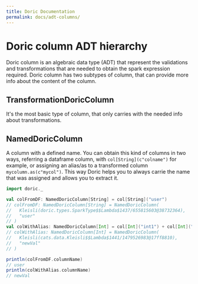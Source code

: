 ```yaml
---
title: Doric Documentation
permalink: docs/adt-columns/
---
```

# Doric column ADT hierarchy
Doric column is an algebraic data type (ADT) that represent the validations and transformations that are needed to obtain the spark expression required.
Doric column has two subtypes of column, that can provide more info about the content of the column.

## TransformationDoricColumn
It's the most basic type of column, that only carries with the needed info about transformations.

## NamedDoricColumn
A column with a defined name. You can obtain this kind of columns in two ways, referring a dataframe column, with `col[String](c"colname")` for example, or assigning an alias/as to a transformed column `mycolumn.as(c"mycol")`.
This way Doric helps you to always carrie the name that was assigned and allows you to extract it.

```scala
import doric._

val colFromDF: NamedDoricColumn[String] = col[String]("user")
// colFromDF: NamedDoricColumn[String] = NamedDoricColumn(
//   Kleisli(doric.types.SparkType$$Lambda$1437/655815603@38732364),
//   "user"
// )
val colWithAlias: NamedDoricColumn[Int] = col[Int]("int1") + col[Int]("int2") as "newVal"
// colWithAlias: NamedDoricColumn[Int] = NamedDoricColumn(
//   Kleisli(cats.data.Kleisli$$Lambda$1441/1479526983@17ff8810),
//   "newVal"
// )

println(colFromDF.columnName)
// user
println(colWithAlias.columnName)
// newVal
```
